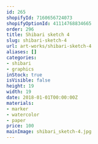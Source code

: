 ```yaml
---
id: 265
shopifyId: 7160656724073
shopifyOptionId: 41114768834665
order: 296
title: Shibari sketch 4
slug: shibari-sketch-4
url: art-works/shibari-sketch-4
aliases: []
categories:
- shibari
- graphics
inStock: true
isVisible: false
height: 19
width: 19
date: 2018-01-01T00:00:00Z
materials:
- marker
- watercolor
- paper
price: 100
mainImage: shibari_sketch-4.jpg
---
```

